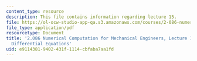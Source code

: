 ```yaml
---
content_type: resource
description: This file contains information regarding lecture 15.
file: https://ol-ocw-studio-app-qa.s3.amazonaws.com/courses/2-086-numerical-computation-for-mechanical-engineers-spring-2013/e91143819402431f1114cbfaba7aa1fd_MIT2_086S13_lecture15.pdf
file_type: application/pdf
resourcetype: Document
title: '2.086 Numerical Computation for Mechanical Engineers, Lecture 15: Ordinary
  Differential Equations'
uid: e9114381-9402-431f-1114-cbfaba7aa1fd
---
```

